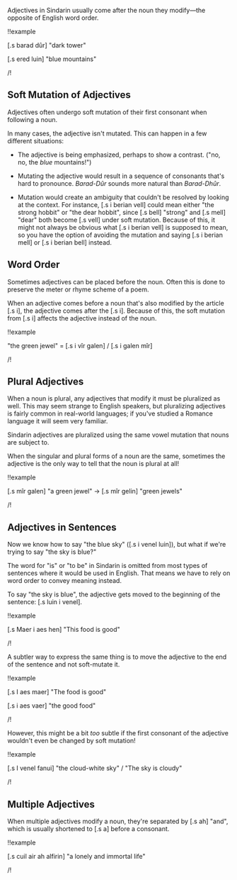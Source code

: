 Adjectives in Sindarin usually come after the noun they modify—the opposite of English word order.

!!example

[.s barad <span class="hi">dûr</span>] "<span class="hi">dark</span> tower"

[.s ered <span class="hi">luin</span>] "<span class="hi">blue</span> mountains"

/!

## Soft Mutation of Adjectives

Adjectives often undergo soft mutation of their first consonant when following
a noun.

In many cases, the adjective isn't mutated. This can happen in a few
different situations:

- The adjective is being emphasized, perhaps to show a contrast. ("no, no, the _blue_ mountains!")

- Mutating the adjective would result in a sequence of consonants that's hard to pronounce.
  _Barad-Dûr_ sounds more natural than _Barad-Dhûr_.

- Mutation would create an ambiguity that couldn't be resolved by looking at the context. For instance,
  [.s i berian vell] could mean either "the strong hobbit" or "the dear hobbit", since [.s bell] "strong"
  and [.s mell] "dear" both become [.s vell] under soft mutation. Because of this, it might not always be obvious
  what [.s i berian vell] is supposed to mean, so you have the option of avoiding the mutation and saying
  [.s i berian mell] or [.s i berian bell] instead.

## Word Order

Sometimes adjectives can be placed before the noun. Often this is done to preserve the
meter or rhyme scheme of a poem. 

When an adjective comes before a noun that's also modified by the article [.s i], the adjective comes after the [.s i]. 
Because of this, the soft mutation from [.s i] affects the adjective instead of the noun.

!!example

"the green jewel" = [.s i vîr galen] / [.s i galen mîr]

/!

## Plural Adjectives

When a noun is plural, any adjectives that modify it must be pluralized as well. This may seem
strange to English speakers, but pluralizing adjectives is fairly common in real-world languages;
if you've studied a Romance language it will seem very familiar.

Sindarin adjectives are pluralized using the same vowel mutation that nouns are subject to.

When the singular and plural forms of a noun are the same, sometimes the adjective is the only
way to tell that the noun is plural at all!

!!example

[.s mîr galen] "a green jewel" &rarr; [.s mîr gelin] "green jewels"

/!

## Adjectives in Sentences

Now we know how to say "the blue sky" ([.s i venel luin]), but what if we're trying to say "the sky is blue?"

The word for "is" or "to be" in Sindarin is omitted from most types of sentences where it would be used in
English. That means we have to rely on word order to convey meaning instead.

To say "the sky is blue", the adjective gets moved to the beginning of the sentence: [.s luin i venel].

!!example

[.s Maer i aes hen] "This food is good"

/!

A subtler way to express the same thing is to move the adjective to the end of the sentence and not soft-mutate it.

!!example

[.s I aes maer] "The food is good"

[.s i aes vaer] "the good food"

/!

However, this might be a bit *too* subtle if the first consonant of the adjective wouldn't even be changed
by soft mutation!

!!example

[.s I venel fanui] "the cloud-white sky" / "The sky is cloudy"

/!

## Multiple Adjectives

When multiple adjectives modify a noun, they're separated by [.s ah] "and", which is
usually shortened to [.s a] before a consonant.

!!example

[.s cuil air ah alfirin] "a lonely and immortal life"

/!
